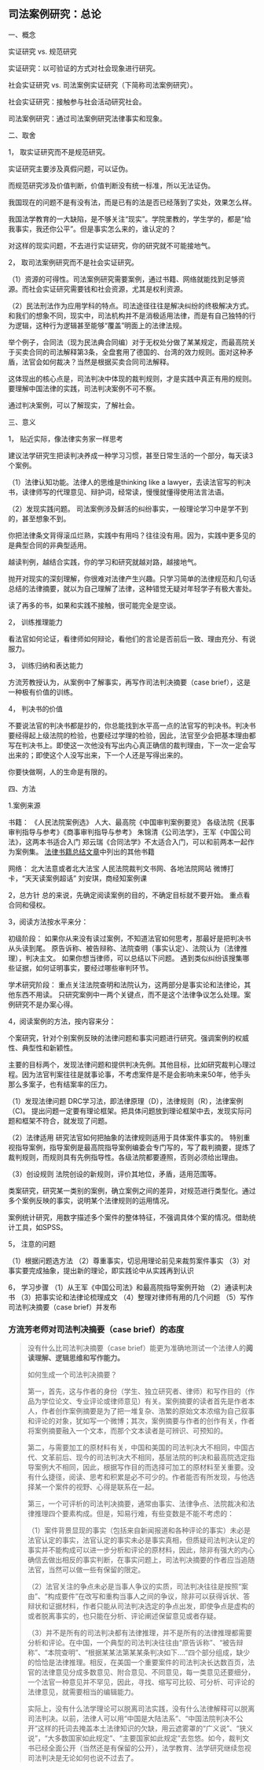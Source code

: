 ## 司法案例研究：总论

一、概念

实证研究 vs. 规范研究

实证研究：以可验证的方式对社会现象进行研究。

社会实证研究 vs. 司法案例实证研究（下简称司法案例研究）。

社会实证研究：接触参与社会活动研究社会。

司法案例研究：通过司法案例研究法律事实和现象。

二、取舍

1， 取实证研究而不是规范研究。

实证研究主要涉及真假问题，可以证伪。

而规范研究涉及价值判断，价值判断没有统一标准，所以无法证伪。

我国现在的问题不是有没有法，而是已有的法是否已经落到了实处，效果怎么样。

我国法学教育的一大缺陷，是不够关注“现实”。学院里教的，学生学的，都是“给我事实，我还你公平”。但是事实怎么来的，谁认定的？

对这样的现实问题，不去进行实证研究，你的研究就不可能接地气。

2， 取司法案例研究而不是社会实证研究。

（1）资源的可得性。司法案例研究需要案例，通过书籍、网络就能找到足够资源。而社会实证研究需要钱和社会资源，尤其是权利资源。

（2）民法刑法作为应用学科的特点。司法途径往往是解决纠纷的终极解决方式。和我们的想象不同，现实中，司法机构并不是消极适用法律，而是有自己独特的行为逻辑，这种行为逻辑甚至能够“覆盖”明面上的法律法规。

举个例子，合同法（现为民法典合同编）对于无权处分做了某某规定，而最高院关于买卖合同的司法解释第3条，全盘套用了德国的、台湾的效力规则。面对这种矛盾，法官会如何裁决？当然是根据买卖合同司法解释。

这体现出的核心点是，司法判决中体现的裁判规则，才是实践中真正有用的规则。要理解中国法律的实践，司法判决案例不可不察。

通过判决案例，可以了解现实，了解社会。

三、意义

1， 贴近实际，像法律实务家一样思考

建议法学研究生把读判决养成一种学习习惯，甚至日常生活的一个部分，每天读3个案例。

（1）法律认知功能。法律人的思维是thinking like a lawyer，去读法官写的判决书，读律师写的代理意见、辩护词，经常读，慢慢就懂得使用法言法语。

（2）发现实践问题。
司法案例涉及鲜活的纠纷事实，一般理论学习中是学不到的，甚至想象不到。

你把法律条文背得滚瓜烂熟，实践中有用吗？往往没有用。因为，实践中更多见的是典型合同的非典型适用。

越读判例，越结合实践，你的学习和研究就越对路，越接地气。

抛开对现实的深刻理解，你很难对法律产生兴趣。只学习简单的法律规范和几句话总结的法律摘要，就以为自己理解了法律，这种错觉无疑对年轻学子有极大害处。

读了再多的书，如果和实践不接触，很可能完全是空谈。

2， 训练推理能力

看法官如何论证，看律师如何辩论，看他们的言论是否前后一致、理由充分、有说服力。

3， 训练归纳和表达能力

方流芳教授认为，从案例中了解事实，再写作司法判决摘要（case brief），这是一种极有价值的训练。

4， 判决书的价值

不要说法官的判决书都是抄的，你总能找到水平高一点的法官写的判决书。判决书要经得起上级法院的检验，也要经过学理的检验，因此，法官至少会把基本理由都写在判决书上。即使这一次他没有写出内心真正确信的裁判理由，下一次一定会写出来的；即使这个人没写出来，下一个人还是写得出来的。

你要快做啊，人的生命是有限的。

四、方法

1.案例来源

书籍：
《人民法院案例选》
人大、最高院《中国审判案例要览》
各级法院《民事审判指导与参考》《商事审判指导与参考》
朱锦清《公司法学》，王军《中国公司法》，这两本书适合入门
郑云瑞《合同法学》不太适合入门，可以和前两本一起作为案例集。
[法律书籍总结文章](LSkills.md)中列出的其他书籍

网络：
北大法意或者北大法宝
人民法院裁判文书网、各地法院网站
微博打卡，“天天读案例超话”
刘安琪，商经知案例课


2，总方针
总的来说，先确定阅读案例的目的，不确定目标就不要开始。
重点看合同和侵权。

3，阅读方法按水平来分：

初级阶段：
如果你从来没有读过案例，不知道法官如何思考，那最好是把判决书从头读到尾。
原告诉称、被告辩称、法院查明（事实认定）、法院认为（法律推理），判决主文。
如果你想当律师，可以总结以下问题。
遇到类似纠纷该搜集哪些证据，如何证明事实，要经过哪些审判环节。

学术研究阶段：
重点关注法院查明和法院认为，这两部分是事实论和法律论，其他东西不用读。
只研究案例中一两个关键点，而不是这个法律争议怎么处理。案例研究不是办案心得。

4，阅读案例的方法，按内容来分：

个案研究，针对个别案例反映的法律问题和事实问题进行研究。强调案例的权威性、典型性和新颖性。

主要的目标两个，发现法律问题和提供判决先例。其他目标，比如研究裁判心理过程。因为法官判案往往是就事论事，不考虑案件是不是会影响未来50年，他手头那么多案子，也有结案率的压力。

（1）发现法律问题
DRC学习法，即法律原理（D），法律规则（R），法律案例（C)。
提出问题一定要有理论框架。把具体问题放到理论框架中去，发现实际问题和框架不符合，就发现了问题。

（2）法律适用
研究法官如何把抽象的法律规则适用于具体案件事实的。
特别重视指导案例，指导案例是最高院指导案例编委会专门写的，写了裁判摘要，提炼了裁判规则，而规则具有先例指导性。各级法院都要遵照，否则必须给出理由。

（3）创设规则
法院创设的新规则，评价其地位，矛盾，适用范围等。

类案研究，研究某一类别的案例，确立案例之间的差异，对规范进行类型化。通过多个案例反映的事实，说明某个法律规则的运用情况。

案例统计研究，用数字描述多个案件的整体特征，不强调具体个案的情况。借助统计工具，如SPSS。

5， 注意的问题

（1）根据问题选方法
（2）尊重事实，切忌用理论前见来裁剪案件事实
（3）对事实要完成抽象，提出新的理论，即实践论中从实践再到认识

6， 学习步骤
（1）从王军《中国公司法》和最高院指导案例开始
（2）通读判决书
（3）把事实论和法律论梳理成文
（4）整理对律师有用的几个问题
（5）写作司法判决摘要（case brief）并发布

### 方流芳老师对司法判决摘要（case brief）的态度

> 没有什么比司法判决摘要（case brief）能更为准确地测试一个法律人的**阅读理解、逻辑思维和写作能力。**
> 
> 如何生成一个司法判决摘要？
> 
> 第一，首先，这与作者的身份（学生、独立研究者、律师）和写作目的（作品为学位论文、专业评论或律师意见）有关。案例摘要的读者首先是作者本人，作者创作案例摘要是为了把一堆复杂、浩繁的原始文本浓缩为自己叙事和评论的对象，犹如写一个微博；其次，案例摘要与作者的创作有关，作者将案例摘要融入一个文本，而那个文本读者是可辨识、可预知的。
> 
> 第二，与需要加工的原材料有关，中国和美国的司法判决大不相同，中国古代、文革前后、现今的司法判决大不相同，基层法院的判决和最高院选定指导案例大不相同，因此，根据写作目的而选择可加工的原材料至关重要。没有什么捷径，阅读、思考和积累是必不可少的。作者能否有所发现，与他选择某一个案件的视野、心得是联系在一起。
>
> 第三，一个可评析的司法判决摘要，通常由事实、法律争点、法院裁决和法律推理四个要素构成。但是，知易行难，有些变数是不能不考虑的：
>
> （1）案件背景显现的事实（包括来自新闻报道和各种评论的事实）未必是法官认定的事实，法官认定的事实未必是事实真相，但质疑司法判决认定的事实并不能构成可以进一步分析和评论的原材料，因此，除非有强大的内心确信去做出相反的事实判断，在事实问题上，司法判决摘要的作者应当追随法官，当然可以做一些有保留的限定。
>
> （2）法官关注的争点未必是当事人争议的实质，司法判决往往是按照“案由”、“构成要件”在改写和重构当事人之间的争议，除非可以获得诉状、答辩状和证据材料，作者只能从司法判决选定的争点出发，即使争点是虚构的或者脱离事实的，也只能在分析、评论阐述保留意见或者存疑。
>
> （3）并不是所有的司法判决都有法律推理，并不是所有的法律推理都需要分析和评论。在中国，一个典型的司法判决往往由“原告诉称”、“被告辩称”、“本院查明”、“根据某某法第某某条判决如下....”四个部分组成，缺少的恰恰是法律推理。相反，在美国一个重要案件的司法判决长达数百页，法官的法律意见分成多数意见、附合意见、不同意见，每一类意见还要细分，一个法官一种意见并不罕见，因此，寻找、缩写可比较、可分析、可评论的法律意见，就需要相当的编辑能力。
>
> 实际上，没有什么法学理论可以脱离司法实践，没有什么法律解释可以脱离司法判决。以前，法律人可以用“中国是大陆法系”、“中国法院判决不公开”这样的托词去掩盖本土法律知识的欠缺，用云遮雾罩的“广义说”、“狭义说”，“大多数国家如此规定”、“主要国家如此规定”去忽悠。如今，裁判文书已经全面公开（当然还是有保留的公开），法学教育、法学研究继续忽视司法判决是无论如何也说不过去了。
